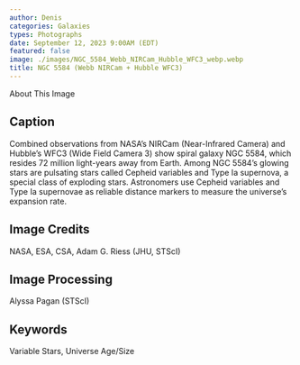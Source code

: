 ```yaml
---
author: Denis
categories: Galaxies
types: Photographs
date: September 12, 2023 9:00AM (EDT)
featured: false
image: ./images/NGC_5584_Webb_NIRCam_Hubble_WFC3_webp.webp
title: NGC 5584 (Webb NIRCam + Hubble WFC3)
---
```


About This Image

## Caption

Combined observations from NASA’s NIRCam (Near-Infrared Camera) and Hubble’s WFC3 (Wide Field Camera 3) show spiral galaxy NGC 5584, which resides 72 million light-years away from Earth. Among NGC 5584’s glowing stars are pulsating stars called Cepheid variables and Type Ia supernova, a special class of exploding stars. Astronomers use Cepheid variables and Type Ia supernovae as reliable distance markers to measure the universe’s expansion rate.

## Image Credits

NASA, ESA, CSA, Adam G. Riess (JHU, STScI)

## Image Processing

Alyssa Pagan (STScI)

## Keywords

Variable Stars, Universe Age/Size

